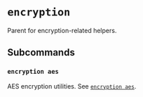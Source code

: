 # `encryption`

Parent for encryption-related helpers.

## Subcommands

### `encryption aes`

AES encryption utilities. See [`encryption aes`](aes.md).

